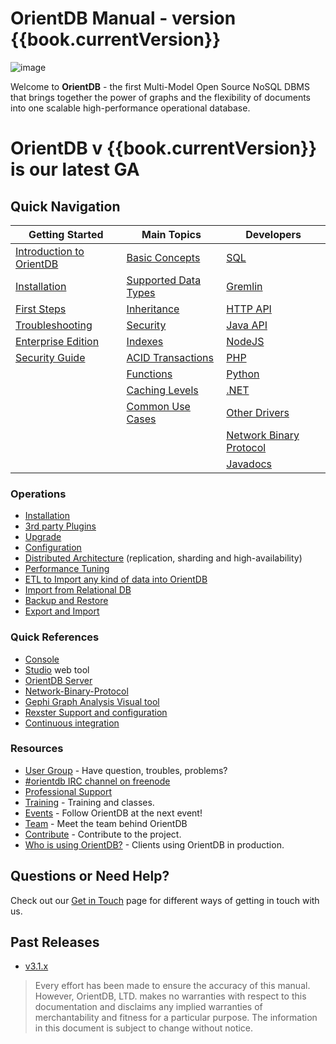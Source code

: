 # OrientDB Manual - version {{book.currentVersion}}

![image](https://orientdb.com/wp-content/themes/orientdb/img/logo-black.png)

Welcome to **OrientDB** - the first Multi-Model Open Source NoSQL DBMS that brings together the power of graphs and the flexibility of documents into one scalable high-performance operational database.

# OrientDB v {{book.currentVersion}} is our latest GA

## Quick Navigation

|Getting Started	|Main Topics    |Developers   |
|-----------------------|---------------|-------------|
|[Introduction to OrientDB](introduction/README.md) | [Basic Concepts](datamodeling/Concepts.md)  | [SQL](sql/README.md)| 
|[Installation](gettingstarted/Tutorial-Installation.md) | [Supported Data Types](general/Types.md) | [Gremlin](gremlin/Gremlin.md) | 
|[First Steps](gettingstarted/Tutorial-Working-with-graphs.md) | [Inheritance](general/Inheritance.md) | [HTTP API](misc/OrientDB-REST.md) |
|[Troubleshooting](misc/Troubleshooting.md) |[Security](security/Security.md)| [Java API](java/Java-API.md)|
|[Enterprise Edition](ee/Enterprise-Edition.md)| [Indexes](indexing/Indexes.md) | [NodeJS](orientjs/OrientJS.md)|
|[Security Guide](security/OrientDB-Security-Guide.md)| [ACID Transactions](internals/Transactions.md) | [PHP](https://github.com/orientechnologies/PhpOrient) |
| | [Functions](admin/Functions.md) | [Python](https://github.com/orientechnologies/pyorient)|
| | [Caching Levels](internals/Caching.md) | [.NET](https://github.com/orientechnologies/OrientDB-NET.binary) | 
| | [Common Use Cases](legacy/Use-Cases.md) | [Other Drivers](apis-and-drivers/README.md) |
| | | [Network Binary Protocol](internals/Network-Binary-Protocol.md) |
| | | [Javadocs](http://www.orientechnologies.com/javadoc/latest/) |


### Operations

- [Installation](gettingstarted/Tutorial-Installation.md)
- [3rd party Plugins](plugins/Plugins.md)
- [Upgrade](release/Upgrade.md) 
- [Configuration](admin/Configuration.md)
- [Distributed Architecture](distributed/Distributed-Architecture.md) (replication, sharding and high-availability)
- [Performance Tuning](tuning/Performance-Tuning.md)
- [ETL to Import any kind of data into OrientDB](etl/ETL-Introduction.md)
- [Import from Relational DB](admin/Import-From-RDBMS.md)
- [Backup and Restore](admin/Backup-and-Restore.md)
- [Export and Import](admin/Export-and-Import.md)



### Quick References 

- [Console](console/README.md)
- [Studio](studio/README.md) web tool
- [OrientDB Server](internals/DB-Server.md)
- [Network-Binary-Protocol](internals/Network-Binary-Protocol.md) 
- [Gephi Graph Analysis Visual tool](plugins/Gephi.md)
- [Rexster Support and configuration](plugins/Rexster.md)
- [Continuous integration](http://helios.orientechnologies.com/)

 
### Resources
- [User Group](https://orientdb.com/active-user-community) - Have question, troubles, problems?
- [#orientdb IRC channel on freenode](http://webchat.freenode.net/?channels=orientdb)
- [Professional Support](https://orientdb.com/support)
- [Training](https://orientdb.com/training) - Training and classes.
- [Events](https://orientdb.com/event) - Follow OrientDB at the next event!
- [Team](https://orientdb.com/team/) - Meet the team behind OrientDB
- [Contribute](misc/Contribute-to-OrientDB.md) - Contribute to the project.
- [Who is using OrientDB?](https://orientdb.com/customers) - Clients using OrientDB in production.


## Questions or Need Help?
Check out our [Get in Touch](misc/Get-in-Touch.md) page for different ways of getting in touch with us. 


## Past Releases
- [v3.1.x](/docs/3.0.x/)


>Every effort has been made to ensure the accuracy of this manual. However, OrientDB, LTD. makes no warranties with respect to this documentation and disclaims any implied warranties of merchantability and fitness for a particular purpose. The information in this document is subject to change without notice.
